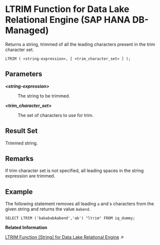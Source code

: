 <!-- loioccfb4d6a182f4c7badbe8d4f597b316a -->

# LTRIM Function for Data Lake Relational Engine \(SAP HANA DB-Managed\)

Returns a string, trimmed of all the leading characters present in the trim character set.



```
LTRIM ( <string-expression>, [ <trim_character_set> ] );
```



<a name="loioccfb4d6a182f4c7badbe8d4f597b316a__section_b2f_x5g_trb"/>

## Parameters


<dl>
<dt><b>

*<string-expression\>*

</b></dt>
<dd>

The string to be trimmed.



</dd><dt><b>

*<trim\_character\_set\>*

</b></dt>
<dd>

The set of characters to use for trim.



</dd>
</dl>



<a name="loioccfb4d6a182f4c7badbe8d4f597b316a__section_unc_1vg_trb"/>

## Result Set

Trimmed string.



<a name="loioccfb4d6a182f4c7badbe8d4f597b316a__section_srl_1vg_trb"/>

## Remarks

If trim character set is not specified, all leading spaces in the string expression are trimmed.



<a name="loioccfb4d6a182f4c7badbe8d4f597b316a__section_r3y_5m3_wrb"/>

## Example

The following statement removes all leading `a` and `b` characters from the given string and returns the value `Aabend`.

```
SELECT LTRIM ('babababAabend','ab') "ltrim" FROM iq_dummy;
```

**Related Information**  


[LTRIM Function \[String\] for Data Lake Relational Engine](https://help.sap.com/viewer/19b3964099384f178ad08f2d348232a9/2023_4_QRC/en-US/a561eaf184f2101596bab303110c20fb.html "Returns a string, trimmed of all the leading characters present in the trim character set.") :arrow_upper_right:

